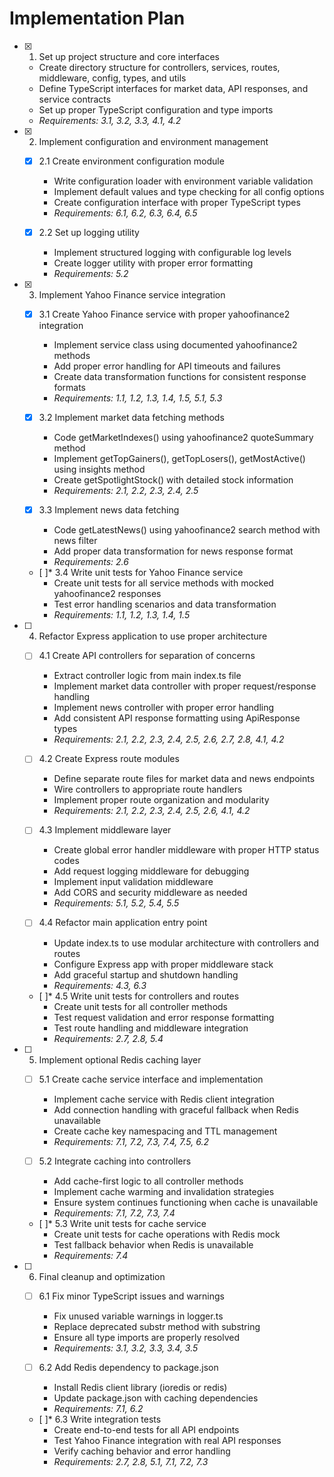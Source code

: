 # Implementation Plan

- [x] 1. Set up project structure and core interfaces
  - Create directory structure for controllers, services, routes, middleware, config, types, and utils
  - Define TypeScript interfaces for market data, API responses, and service contracts
  - Set up proper TypeScript configuration and type imports
  - _Requirements: 3.1, 3.2, 3.3, 4.1, 4.2_

- [x] 2. Implement configuration and environment management
  - [x] 2.1 Create environment configuration module
    - Write configuration loader with environment variable validation
    - Implement default values and type checking for all config options
    - Create configuration interface with proper TypeScript types
    - _Requirements: 6.1, 6.2, 6.3, 6.4, 6.5_
  
  - [x] 2.2 Set up logging utility
    - Implement structured logging with configurable log levels
    - Create logger utility with proper error formatting
    - _Requirements: 5.2_

- [x] 3. Implement Yahoo Finance service integration
  - [x] 3.1 Create Yahoo Finance service with proper yahoofinance2 integration
    - Implement service class using documented yahoofinance2 methods
    - Add proper error handling for API timeouts and failures
    - Create data transformation functions for consistent response formats
    - _Requirements: 1.1, 1.2, 1.3, 1.4, 1.5, 5.1, 5.3_
  
  - [x] 3.2 Implement market data fetching methods
    - Code getMarketIndexes() using yahoofinance2 quoteSummary method
    - Implement getTopGainers(), getTopLosers(), getMostActive() using insights method
    - Create getSpotlightStock() with detailed stock information
    - _Requirements: 2.1, 2.2, 2.3, 2.4, 2.5_
  
  - [x] 3.3 Implement news data fetching
    - Code getLatestNews() using yahoofinance2 search method with news filter
    - Add proper data transformation for news response format
    - _Requirements: 2.6_
  
  - [ ]* 3.4 Write unit tests for Yahoo Finance service
    - Create unit tests for all service methods with mocked yahoofinance2 responses
    - Test error handling scenarios and data transformation
    - _Requirements: 1.1, 1.2, 1.3, 1.4, 1.5_

- [ ] 4. Refactor Express application to use proper architecture
  - [ ] 4.1 Create API controllers for separation of concerns
    - Extract controller logic from main index.ts file
    - Implement market data controller with proper request/response handling
    - Implement news controller with proper error handling
    - Add consistent API response formatting using ApiResponse types
    - _Requirements: 2.1, 2.2, 2.3, 2.4, 2.5, 2.6, 2.7, 2.8, 4.1, 4.2_
  
  - [ ] 4.2 Create Express route modules
    - Define separate route files for market data and news endpoints
    - Wire controllers to appropriate route handlers
    - Implement proper route organization and modularity
    - _Requirements: 2.1, 2.2, 2.3, 2.4, 2.5, 2.6, 4.1, 4.2_
  
  - [ ] 4.3 Implement middleware layer
    - Create global error handler middleware with proper HTTP status codes
    - Add request logging middleware for debugging
    - Implement input validation middleware
    - Add CORS and security middleware as needed
    - _Requirements: 5.1, 5.2, 5.4, 5.5_
  
  - [ ] 4.4 Refactor main application entry point
    - Update index.ts to use modular architecture with controllers and routes
    - Configure Express app with proper middleware stack
    - Add graceful startup and shutdown handling
    - _Requirements: 4.3, 6.3_
  
  - [ ]* 4.5 Write unit tests for controllers and routes
    - Create unit tests for all controller methods
    - Test request validation and error response formatting
    - Test route handling and middleware integration
    - _Requirements: 2.7, 2.8, 5.4_

- [ ] 5. Implement optional Redis caching layer
  - [ ] 5.1 Create cache service interface and implementation
    - Implement cache service with Redis client integration
    - Add connection handling with graceful fallback when Redis unavailable
    - Create cache key namespacing and TTL management
    - _Requirements: 7.1, 7.2, 7.3, 7.4, 7.5, 6.2_
  
  - [ ] 5.2 Integrate caching into controllers
    - Add cache-first logic to all controller methods
    - Implement cache warming and invalidation strategies
    - Ensure system continues functioning when cache is unavailable
    - _Requirements: 7.1, 7.2, 7.3, 7.4_
  
  - [ ]* 5.3 Write unit tests for cache service
    - Create unit tests for cache operations with Redis mock
    - Test fallback behavior when Redis is unavailable
    - _Requirements: 7.4_

- [ ] 6. Final cleanup and optimization
  - [ ] 6.1 Fix minor TypeScript issues and warnings
    - Fix unused variable warnings in logger.ts
    - Replace deprecated substr method with substring
    - Ensure all type imports are properly resolved
    - _Requirements: 3.1, 3.2, 3.3, 3.4, 3.5_
  
  - [ ] 6.2 Add Redis dependency to package.json
    - Install Redis client library (ioredis or redis)
    - Update package.json with caching dependencies
    - _Requirements: 7.1, 6.2_
  
  - [ ]* 6.3 Write integration tests
    - Create end-to-end tests for all API endpoints
    - Test Yahoo Finance integration with real API responses
    - Verify caching behavior and error handling
    - _Requirements: 2.7, 2.8, 5.1, 7.1, 7.2, 7.3_